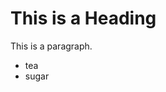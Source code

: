 <!DOCTYPE html>
<html>
<head>
<title>Page Title</title>
</head>
<body>

<h1>This is a Heading</h1>
<p>This is a paragraph.</p>

</body>
</html>
<style>
body {
    color: 'red'
}
</style>

<body>
<div>
    <ul>
        <li>tea</li>
        <li>sugar</li>
    </ul>
</div>

<!---
Apongpoh/Apongpoh is a ✨ special ✨ repository because its `README.md` (this file) appears on your GitHub profile.
You can click the Preview link to take a look at your changes.
--->
</body>